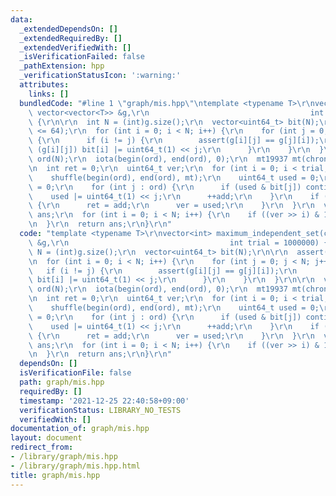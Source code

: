 ```yaml
---
data:
  _extendedDependsOn: []
  _extendedRequiredBy: []
  _extendedVerifiedWith: []
  _isVerificationFailed: false
  _pathExtension: hpp
  _verificationStatusIcon: ':warning:'
  attributes:
    links: []
  bundledCode: "#line 1 \"graph/mis.hpp\"\ntemplate <typename T>\r\nvector<int> maximum_independent_set(const\
    \ vector<vector<T>> &g,\r\n                                    int trial = 1000000)\
    \ {\r\n\r\n  int N = (int)g.size();\r\n  vector<uint64_t> bit(N);\r\n\r\n  assert(N\
    \ <= 64);\r\n  for (int i = 0; i < N; i++) {\r\n    for (int j = 0; j < N; j++)\
    \ {\r\n      if (i != j) {\r\n        assert(g[i][j] == g[j][i]);\r\n        if\
    \ (g[i][j]) bit[i] |= uint64_t(1) << j;\r\n      }\r\n    }\r\n  }\r\n\r\n  vector<int>\
    \ ord(N);\r\n  iota(begin(ord), end(ord), 0);\r\n  mt19937 mt(chrono::steady_clock::now().time_since_epoch().count());\r\
    \n  int ret = 0;\r\n  uint64_t ver;\r\n  for (int i = 0; i < trial; i++) {\r\n\
    \    shuffle(begin(ord), end(ord), mt);\r\n    uint64_t used = 0;\r\n    int add\
    \ = 0;\r\n    for (int j : ord) {\r\n      if (used & bit[j]) continue;\r\n  \
    \    used |= uint64_t(1) << j;\r\n      ++add;\r\n    }\r\n    if (ret < add)\
    \ {\r\n      ret = add;\r\n      ver = used;\r\n    }\r\n  }\r\n  vector<int>\
    \ ans;\r\n  for (int i = 0; i < N; i++) {\r\n    if ((ver >> i) & 1) ans.emplace_back(i);\r\
    \n  }\r\n  return ans;\r\n}\r\n"
  code: "template <typename T>\r\nvector<int> maximum_independent_set(const vector<vector<T>>\
    \ &g,\r\n                                    int trial = 1000000) {\r\n\r\n  int\
    \ N = (int)g.size();\r\n  vector<uint64_t> bit(N);\r\n\r\n  assert(N <= 64);\r\
    \n  for (int i = 0; i < N; i++) {\r\n    for (int j = 0; j < N; j++) {\r\n   \
    \   if (i != j) {\r\n        assert(g[i][j] == g[j][i]);\r\n        if (g[i][j])\
    \ bit[i] |= uint64_t(1) << j;\r\n      }\r\n    }\r\n  }\r\n\r\n  vector<int>\
    \ ord(N);\r\n  iota(begin(ord), end(ord), 0);\r\n  mt19937 mt(chrono::steady_clock::now().time_since_epoch().count());\r\
    \n  int ret = 0;\r\n  uint64_t ver;\r\n  for (int i = 0; i < trial; i++) {\r\n\
    \    shuffle(begin(ord), end(ord), mt);\r\n    uint64_t used = 0;\r\n    int add\
    \ = 0;\r\n    for (int j : ord) {\r\n      if (used & bit[j]) continue;\r\n  \
    \    used |= uint64_t(1) << j;\r\n      ++add;\r\n    }\r\n    if (ret < add)\
    \ {\r\n      ret = add;\r\n      ver = used;\r\n    }\r\n  }\r\n  vector<int>\
    \ ans;\r\n  for (int i = 0; i < N; i++) {\r\n    if ((ver >> i) & 1) ans.emplace_back(i);\r\
    \n  }\r\n  return ans;\r\n}\r\n"
  dependsOn: []
  isVerificationFile: false
  path: graph/mis.hpp
  requiredBy: []
  timestamp: '2021-12-25 22:40:58+09:00'
  verificationStatus: LIBRARY_NO_TESTS
  verifiedWith: []
documentation_of: graph/mis.hpp
layout: document
redirect_from:
- /library/graph/mis.hpp
- /library/graph/mis.hpp.html
title: graph/mis.hpp
---
```

